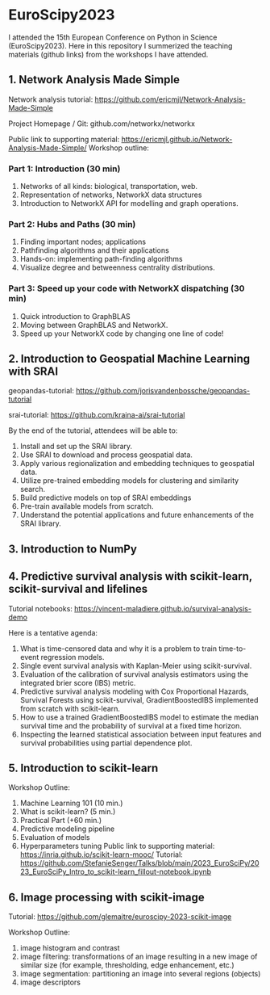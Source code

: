 # EuroScipy2023
I attended the 15th European Conference on Python in Science (EuroScipy2023). Here in this repository I summerized the teaching materials (github links) from the workshops I have attended.

## 1. Network Analysis Made Simple
Network analysis tutorial: https://github.com/ericmjl/Network-Analysis-Made-Simple

Project Homepage / Git: github.com/networkx/networkx

Public link to supporting material: https://ericmjl.github.io/Network-Analysis-Made-Simple/
Workshop outline:

### Part 1: Introduction (30 min)

1. Networks of all kinds: biological, transportation, web.
2. Representation of networks, NetworkX data structures
3. Introduction to NetworkX API for modelling and graph operations.

### Part 2: Hubs and Paths (30 min)

1. Finding important nodes; applications
2. Pathfinding algorithms and their applications
3. Hands-on: implementing path-finding algorithms
4. Visualize degree and betweenness centrality distributions.

### Part 3: Speed up your code with NetworkX dispatching (30 min)

1. Quick introduction to GraphBLAS
2. Moving between GraphBLAS and NetworkX.
3. Speed up your NetworkX code by changing one line of code!


## 2. Introduction to Geospatial Machine Learning with SRAI
geopandas-tutorial: https://github.com/jorisvandenbossche/geopandas-tutorial

srai-tutorial: https://github.com/kraina-ai/srai-tutorial 

By the end of the tutorial, attendees will be able to:
1. Install and set up the SRAI library.
2. Use SRAI to download and process geospatial data.
3. Apply various regionalization and embedding techniques to geospatial data.
4. Utilize pre-trained embedding models for clustering and similarity search.
5. Build predictive models on top of SRAI embeddings
6. Pre-train available models from scratch.
7. Understand the potential applications and future enhancements of the SRAI library.

## 3. Introduction to NumPy


## 4. Predictive survival analysis with scikit-learn, scikit-survival and lifelines
Tutorial notebooks: https://vincent-maladiere.github.io/survival-analysis-demo

Here is a tentative agenda:

1. What is time-censored data and why it is a problem to train time-to-event regression models.
2. Single event survival analysis with Kaplan-Meier using scikit-survival.
3. Evaluation of the calibration of survival analysis estimators using the integrated brier score (IBS) metric.
4. Predictive survival analysis modeling with Cox Proportional Hazards, Survival Forests using scikit-survival, GradientBoostedIBS implemented from scratch with scikit-learn.
5. How to use a trained GradientBoostedIBS model to estimate the median survival time and the probability of survival at a fixed time horizon.
6. Inspecting the learned statistical association between input features and survival probabilities using partial dependence plot.

## 5. Introduction to scikit-learn
Workshop Outline:
1. Machine Learning 101 (10 min.)
2. What is scikit-learn? (5 min.)
3. Practical Part (+60 min.)
4. Predictive modeling pipeline
5. Evaluation of models
6. Hyperparameters tuning
Public link to supporting material: https://inria.github.io/scikit-learn-mooc/
Tutorial: https://github.com/StefanieSenger/Talks/blob/main/2023_EuroSciPy/2023_EuroSciPy_Intro_to_scikit-learn_fillout-notebook.ipynb

## 6. Image processing with scikit-image
Tutorial: https://github.com/glemaitre/euroscipy-2023-scikit-image

Workshop Outline:
1. image histogram and contrast
2. image filtering: transformations of an image resulting in a new image of similar size (for example, thresholding, edge enhancement, etc.)
3. image segmentation: partitioning an image into several regions (objects)
4. image descriptors




